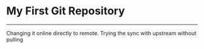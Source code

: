 # My First Git Repository
---
Changing it online directly to remote.
Trying the sync with upstream without pulling
